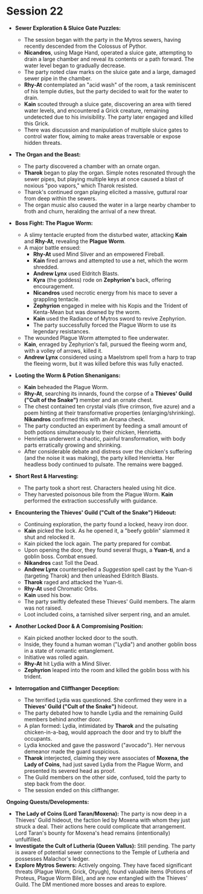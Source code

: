# Session 22

* **Sewer Exploration & Sluice Gate Puzzles:**

  * The session began with the party in the Mytros sewers, having recently descended from the Colossus of Pythor.  
  * **Nicandros**, using Mage Hand, operated a sluice gate, attempting to drain a large chamber and reveal its contents or a path forward. The water level began to gradually decrease.  
  * The party noted claw marks on the sluice gate and a large, damaged sewer pipe in the chamber.  
  * **Rhy-At** contemplated an "acid wash" of the room, a task reminiscent of his temple duties, but the party decided to wait for the water to drain.  
  * **Kain** scouted through a sluice gate, discovering an area with tiered water levels, and encountered a Grick creature, remaining undetected due to his invisibility. The party later engaged and killed this Grick.  
  * There was discussion and manipulation of multiple sluice gates to control water flow, aiming to make areas traversable or expose hidden threats.  
* **The Organ and the Beast:**

  * The party discovered a chamber with an ornate organ.  
  * **Tharok** began to play the organ. Simple notes resonated through the sewer pipes, but playing multiple keys at once caused a blast of noxious "poo vapors," which Tharok resisted.  
  * Tharok's continued organ playing elicited a massive, guttural roar from deep within the sewers.  
  * The organ music also caused the water in a large nearby chamber to froth and churn, heralding the arrival of a new threat.  
* **Boss Fight: The Plague Worm:**

  * A slimy tentacle erupted from the disturbed water, attacking **Kain** and **Rhy-At**, revealing the **Plague Worm**.  
  * A major battle ensued:  
    * **Rhy-At** used Mind Sliver and an empowered Fireball.  
    * **Kain** fired arrows and attempted to use a net, which the worm shredded.  
    * **Andrew Lynx** used Eldritch Blasts.  
    * **Kyra** (the goddess) rode on **Zephyrion's** back, offering encouragement.  
    * **Nicandros** used necrotic energy from his mace to sever a grappling tentacle.  
    * **Zephyrion** engaged in melee with his Kopis and the Trident of Kenta-Mean but was downed by the worm.  
    * **Kain** used the Radiance of Mytros sword to revive Zephyrion.  
    * The party successfully forced the Plague Worm to use its legendary resistances.  
  * The wounded Plague Worm attempted to flee underwater.  
  * **Kain**, enraged by Zephyrion's fall, pursued the fleeing worm and, with a volley of arrows, killed it.  
  * **Andrew Lynx** considered using a Maelstrom spell from a harp to trap the fleeing worm, but it was killed before this was fully enacted.  
* **Looting the Worm & Potion Shenanigans:**

  * **Kain** beheaded the Plague Worm.  
  * **Rhy-At**, searching its innards, found the corpse of a **Thieves' Guild ("Cult of the Snake")** member and an ornate chest.  
  * The chest contained ten crystal vials (five crimson, five azure) and a poem hinting at their transformative properties (enlarging/shrinking). **Nikandros** confirmed this with an Arcana check.  
  * The party conducted an experiment by feeding a small amount of both potions simultaneously to their chicken, Henrietta.  
  * Henrietta underwent a chaotic, painful transformation, with body parts erratically growing and shrinking.  
  * After considerable debate and distress over the chicken's suffering (and the noise it was making), the party killed Henrietta. Her headless body continued to pulsate. The remains were bagged.  
* **Short Rest & Harvesting:**

  * The party took a short rest. Characters healed using hit dice.  
  * They harvested poisonous bile from the Plague Worm. **Kain** performed the extraction successfully with guidance.  
* **Encountering the Thieves' Guild ("Cult of the Snake") Hideout:**

  * Continuing exploration, the party found a locked, heavy iron door.  
  * **Kain** picked the lock. As he opened it, a "beefy goblin" slammed it shut and relocked it.  
  * Kain picked the lock again. The party prepared for combat.  
  * Upon opening the door, they found several thugs, a **Yuan-ti**, and a goblin boss. Combat ensued.  
  * **Nikandros** cast Toll the Dead.  
  * **Andrew Lynx** counterspelled a *Suggestion* spell cast by the Yuan-ti (targeting Tharok) and then unleashed Eldritch Blasts.  
  * **Tharok** raged and attacked the Yuan-ti.  
  * **Rhy-At** used Chromatic Orbs.  
  * **Kain** used his bow.  
  * The party swiftly defeated these Thieves' Guild members. The alarm was not raised.  
  * Loot included coins, a tarnished silver serpent ring, and an amulet.  
* **Another Locked Door & A Compromising Position:**

  * Kain picked another locked door to the south.  
  * Inside, they found a human woman ("Lydia") and another goblin boss in a state of romantic entanglement.  
  * Initiative was rolled again.  
  * **Rhy-At** hit Lydia with a Mind Sliver.  
  * **Zephyrion** leaped into the room and killed the goblin boss with his trident.  
* **Interrogation and Cliffhanger Deception:**

  * The terrified Lydia was questioned. She confirmed they were in a **Thieves' Guild ("Cult of the Snake")** hideout.  
  * The party debated how to handle Lydia and the remaining Guild members behind another door.  
  * A plan formed: Lydia, intimidated by **Tharok** and the pulsating chicken-in-a-bag, would approach the door and try to bluff the occupants.  
  * Lydia knocked and gave the password ("avocado"). Her nervous demeanor made the guard suspicious.  
  * **Tharok** interjected, claiming they were associates of **Moxena, the Lady of Coins**, had just saved Lydia from the Plague Worm, and presented its severed head as proof.  
  * The Guild members on the other side, confused, told the party to step back from the door.  
  * The session ended on this cliffhanger.

**Ongoing Quests/Developments:**

* **The Lady of Coins (Lord Taran/Moxena):** The party is now deep in a Thieves' Guild hideout, the faction led by Moxena with whom they just struck a deal. Their actions here could complicate that arrangement. Lord Taran's bounty for Moxena's head remains (intentionally) unfulfilled.  
* **Investigate the Cult of Lutheria (Queen Vallus):** Still pending. The party is aware of potential sewer connections to the Temple of Lutheria and possesses Malachor's ledger.  
* **Explore Mytros Sewers:** Actively ongoing. They have faced significant threats (Plague Worm, Grick, Otyugh), found valuable items (Potions of Proteus, Plague Worm Bile), and are now entangled with the Thieves' Guild. The DM mentioned more bosses and areas to explore.

